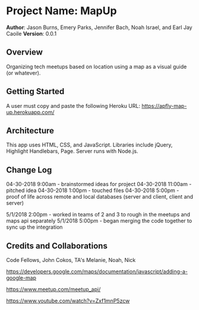 # Project Name: MapUp

**Author**: Jason Burns, Emery Parks, Jennifer Bach, Noah Israel, and Earl Jay Caoile
**Version**: 0.0.1 

## Overview
Organizing tech meetups based on location using a map as a visual guide (or whatever).

## Getting Started
A user must copy and paste the following Heroku URL: https://apfly-map-up.herokuapp.com/

## Architecture
This app uses HTML, CSS, and JavaScript. Libraries include jQuery, Highlight Handlebars, Page. Server runs with Node.js.

## Change Log
04-30-2018 9:00am - brainstormed ideas for project
04-30-2018 11:00am - pitched idea
04-30-2018 1:00pm - touched files
04-30-2018 5:00pm - proof of life across remote and local databases (server and client, client and server)

5/1/2018 2:00pm - worked in teams of 2 and 3 to rough in the meetups and maps api separately
5/1/2018 5:00pm - began merging the code together to sync up the integration

## Credits and Collaborations
Code Fellows, John Cokos, TA's Melanie, Noah, Nick

https://developers.google.com/maps/documentation/javascript/adding-a-google-map 

https://www.meetup.com/meetup_api/ 

https://www.youtube.com/watch?v=Zxf1mnP5zcw

